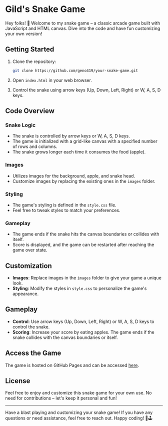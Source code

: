 # Gild's Snake Game

Hey folks! 👋 Welcome to my snake game – a classic arcade game built with JavaScript and HTML canvas. Dive into the code and have fun customizing your own version!

## Getting Started

1. Clone the repository:

   ```bash
   git clone https://github.com/geno419/your-snake-game.git
   ```

2. Open `index.html` in your web browser.

3. Control the snake using arrow keys (Up, Down, Left, Right) or W, A, S, D keys.

## Code Overview

### Snake Logic

- The snake is controlled by arrow keys or W, A, S, D keys.
- The game is initialized with a grid-like canvas with a specified number of rows and columns.
- The snake grows longer each time it consumes the food (apple).

### Images

- Utilizes images for the background, apple, and snake head.
- Customize images by replacing the existing ones in the `images` folder.

### Styling

- The game's styling is defined in the `style.css` file.
- Feel free to tweak styles to match your preferences.

### Gameplay

- The game ends if the snake hits the canvas boundaries or collides with itself.
- Score is displayed, and the game can be restarted after reaching the game over state.

## Customization

- **Images**: Replace images in the `images` folder to give your game a unique look.
- **Styling**: Modify the styles in `style.css` to personalize the game's appearance.

## Gameplay

- **Control**: Use arrow keys (Up, Down, Left, Right) or W, A, S, D keys to control the snake.
- **Scoring**: Increase your score by eating apples. The game ends if the snake collides with the canvas boundaries or itself.

## Access the Game

The game is hosted on GitHub Pages and can be accessed [here](https://geno419.github.io/snake/).

## License

Feel free to enjoy and customize this snake game for your own use. No need for contributions – let's keep it personal and fun!

---

Have a blast playing and customizing your snake game! If you have any questions or need assistance, feel free to reach out. Happy coding! 🐍🕹️
